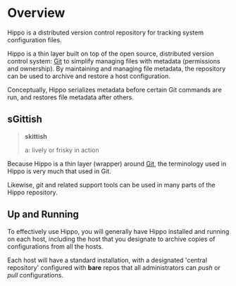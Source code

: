 # Overview

Hippo is a distributed version control repository for tracking 
system configuration files.

Hippo is a thin layer built on top of the open source, distributed
version control system: [Git](http://git-scm.com/ "Git is 
a free & open source, distributed version control system") to
simplify managing files with metadata (permissions and ownership). 
By maintaining and managing file metadata, the repository can be used to 
archive and restore a host configuration.

Conceptually, Hippo serializes metadata before certain Git commands are run, 
and restores file metadata after others. 

## sGittish

<blockquote>
<strong>skittish</strong>

a: lively or frisky in action
</blockquote>

Because Hippo is a thin layer (wrapper) around [Git](http://git-scm.com/ "Git is 
a free & open source, distributed version control system"), the terminology
used in Hippo is very much that used in Git.

Likewise, *git* and related support tools can be used in many parts of the 
Hippo repository.

## Up and Running

To effectively use Hippo, you will generally have Hippo installed
and running on each host, including the host that you designate
to archive copies of configurations from all the hosts.

Each host will have a standard installation, with a designated
'central repository' configured with **bare** repos that all
administrators can *push* or *pull* configurations.
